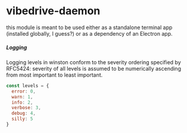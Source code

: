 # vibedrive-daemon

this module is meant to be used either as a standalone terminal app (installed globally, I guess?)
or as a dependency of an Electron app.


##### Logging

Logging levels in winston conform to the severity ordering specified by RFC5424: severity of all levels is assumed to be numerically ascending from most important to least important.

```js
const levels = { 
  error: 0, 
  warn: 1, 
  info: 2, 
  verbose: 3, 
  debug: 4, 
  silly: 5 
}
```
